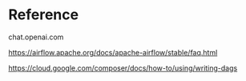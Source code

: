 # Reference 

chat.openai.com


https://airflow.apache.org/docs/apache-airflow/stable/faq.html

https://cloud.google.com/composer/docs/how-to/using/writing-dags